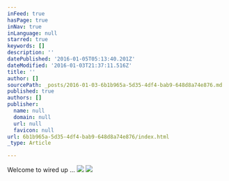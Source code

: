 ```yaml
---
inFeed: true
hasPage: true
inNav: true
inLanguage: null
starred: true
keywords: []
description: ''
datePublished: '2016-01-05T05:13:40.201Z'
dateModified: '2016-01-03T21:37:11.516Z'
title: ''
author: []
sourcePath: _posts/2016-01-03-6b1b965a-5d35-4df4-bab9-648d8a74e876.md
published: true
authors: []
publisher:
  name: null
  domain: null
  url: null
  favicon: null
url: 6b1b965a-5d35-4df4-bab9-648d8a74e876/index.html
_type: Article

---
```

Welcome to wired up ...
![](https://the-grid-user-content.s3-us-west-2.amazonaws.com/5119818b-c6c1-4984-ac20-664b8680caba.jpg)
![](https://the-grid-user-content.s3-us-west-2.amazonaws.com/976926a0-9842-42b2-ace7-15d3658a2e0c.jpg)